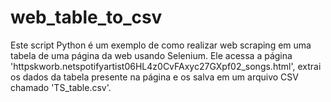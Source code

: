 # web_table_to_csv
Este script Python é um exemplo de como realizar web scraping em uma tabela de uma página da web usando Selenium. Ele acessa a página 'httpskworb.netspotifyartist06HL4z0CvFAxyc27GXpf02_songs.html', extrai os dados da tabela presente na página e os salva em um arquivo CSV chamado 'TS_table.csv'.
